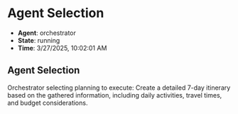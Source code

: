 # Agent Selection

- **Agent**: orchestrator
- **State**: running
- **Time**: 3/27/2025, 10:02:01 AM

## Agent Selection

Orchestrator selecting planning to execute: Create a detailed 7-day itinerary based on the gathered information, including daily activities, travel times, and budget considerations.

